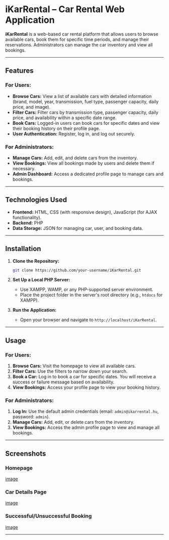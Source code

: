 # iKarRental – Car Rental Web Application

**iKarRental** is a web-based car rental platform that allows users to browse available cars, book them for specific time periods, and manage their reservations. Administrators can manage the car inventory and view all bookings.

---

## Features

### For Users:
- **Browse Cars:** View a list of available cars with detailed information (brand, model, year, transmission, fuel type, passenger capacity, daily price, and image).
- **Filter Cars:** Filter cars by transmission type, passenger capacity, daily price, and availability within a specific date range.
- **Book Cars:** Logged-in users can book cars for specific dates and view their booking history on their profile page.
- **User Authentication:** Register, log in, and log out securely.

### For Administrators:
- **Manage Cars:** Add, edit, and delete cars from the inventory.
- **View Bookings:** View all bookings made by users and delete them if necessary.
- **Admin Dashboard:** Access a dedicated profile page to manage cars and bookings.

---

## Technologies Used

- **Frontend:** HTML, CSS (with responsive design), JavaScript (for AJAX functionality).
- **Backend:** PHP
- **Data Storage:** JSON for managing car, user, and booking data.

---

## Installation

1. **Clone the Repository:**
   ```bash
   git clone https://github.com/your-username/iKarRental.git
   ```
2. **Set Up a Local PHP Server:**
   - Use XAMPP, WAMP, or any PHP-supported server environment.
   - Place the project folder in the server's root directory (e.g., `htdocs` for XAMPP).

3. **Run the Application:**
   - Open your browser and navigate to `http://localhost/iKarRental`.

---

## Usage

### For Users:
1. **Browse Cars:** Visit the homepage to view all available cars.
2. **Filter Cars:** Use the filters to narrow down your search.
3. **Book a Car:** Log in to book a car for specific dates. You will receive a success or failure message based on availability.
4. **View Bookings:** Access your profile page to view your booking history.

### For Administrators:
1. **Log In:** Use the default admin credentials (email: `admin@ikarrental.hu`, password: `admin`).
2. **Manage Cars:** Add, edit, or delete cars from the inventory.
3. **View Bookings:** Access the admin profile page to view and manage all bookings.

---

## Screenshots

### Homepage
[image](https://github.com/user-attachments/assets/29ee17b6-69df-4e56-af2e-7be9ae17bc6f)


### Car Details Page
[image](https://github.com/user-attachments/assets/d39a590f-4c8b-4209-8b54-ed6c686bd908)


### Successful/Unsuccessful Booking
[image](https://github.com/user-attachments/assets/9da4c1c4-cbfa-4a8b-acaf-1f56b832c860)


---
